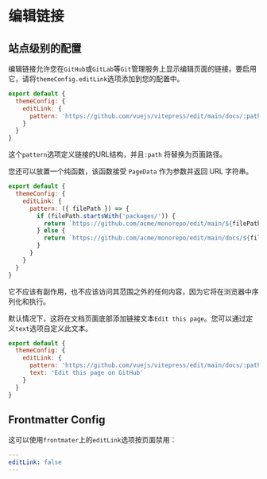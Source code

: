 # 编辑链接

## 站点级别的配置

编辑链接允许您在`GitHub`或`GitLab`等`Git`管理服务上显示编辑页面的链接。要启用它，请将`themeConfig.editLink`选项添加到您的配置中。
```js
export default {
  themeConfig: {
    editLink: {
      pattern: 'https://github.com/vuejs/vitepress/edit/main/docs/:path'
    }
  }
}
```

这个`pattern`选项定义链接的URL结构，并且`:path` 将替换为页面路径。

您还可以放置一个纯函数，该函数接受 `PageData` 作为参数并返回 URL 字符串。

```js
export default {
  themeConfig: {
    editLink: {
      pattern: ({ filePath }) => {
        if (filePath.startsWith('packages/')) {
          return `https://github.com/acme/monorepo/edit/main/${filePath}`
        } else {
          return `https://github.com/acme/monorepo/edit/main/docs/${filePath}`
        }
      }
    }
  }
}
```



它不应该有副作用，也不应该访问其范围之外的任何内容，因为它将在浏览器中序列化和执行。

默认情况下，这将在文档页面底部添加链接文本`Edit this page`。您可以通过定义`text`选项自定义此文本。

```js
export default {
  themeConfig: {
    editLink: {
      pattern: 'https://github.com/vuejs/vitepress/edit/main/docs/:path',
      text: 'Edit this page on GitHub'
    }
  }
}
```

## Frontmatter Config

这可以使用`frontmater`上的`editLink`选项按页面禁用：

```yaml
---
editLink: false
---
```

